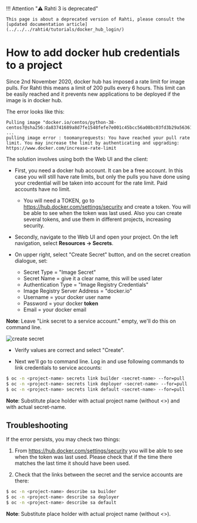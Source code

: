 <style>
.admonition-title { background-color: rgba(255, 145, 0, 0.1) !important; }
.admonition { background-color: white !important; }
</style>
!!! Attention "⚠️ Rahti 3 is deprecated"

    This page is about a deprecated version of Rahti, please consult the [updated documentation article](../../../rahti4/tutorials/docker_hub_login/)

# How to add docker hub credentials to a project

Since 2nd November 2020, docker hub has imposed a rate limit for image pulls. For Rahti this means a
limit of 200 pulls every 6 hours. This limit can be easily reached and it prevents new applications to be deployed if the image is in docker hub.

The error looks like this:

```
Pulling image "docker.io/centos/python-38-centos7@sha256:da83741689a8d7fe1548fefe7e001c45bcc56a08bc03fd3b29a5636163ca0353" ...
pulling image error : toomanyrequests: You have reached your pull rate limit. You may increase the limit by authenticating and upgrading: https://www.docker.com/increase-rate-limit
```

The solution involves using both the Web UI and the client:

* First, you need a docker hub account. It can be a free account. In this case you will still have rate limits, but only the pulls you have done using your credential will be taken into account for the rate limit. Paid accounts have no limit.
    * You will need a TOKEN, go to <https://hub.docker.com/settings/security> and create a token. You will be able to see when the token was last used. Also you can create several tokens, and use them in different projects, increasing security.

* Secondly, navigate to the Web UI and open your project. On the left navigation, select **Resources -> Secrets**.

* On upper right, select "Create Secret" button, and on the secret creation dialogue, set:
    * Secret Type = "Image Secret"
    * Secret Name = give it a clear name, this will be used later
    * Authentication Type = "Image Registry Credentials"
    * Image Registry Server Address = "docker.io"
    * Username = your docker user name
    * Password = your docker **token**
    * Email = your docker email

**Note**: Leave "Link secret to a service account." empty, we'll do this on command line.

![create secret](/cloud/rahti/img/create_docker_hub_secret.png)

* Verify values are correct and select "Create".

* Next we'll go to command line. Log in and use following commands to link credentials to service accounts:

```sh
$ oc -n <project-name> secrets link builder <secret-name> --for=pull
$ oc -n <project-name> secrets link deployer <secret-name> --for=pull
$ oc -n <project-name> secrets link default <secret-name> --for=pull
```

**Note**: Substitute <project-name> place holder with actual project name (without <>) and <secret-name> with actual secret-name.

## Troubleshooting

If the error persists, you may check two things:

1. From <https://hub.docker.com/settings/security> you will be able to see when the token was last used. Please check that if the time there matches the last time it should have been used.

1. Check that the links between the secret and the service accounts are there:

```sh
$ oc -n <project-name> describe sa builder
$ oc -n <project-name> describe sa deployer
$ oc -n <project-name> describe sa default
```

**Note**: Substitute <project-name> place holder with actual project name (without <>).
